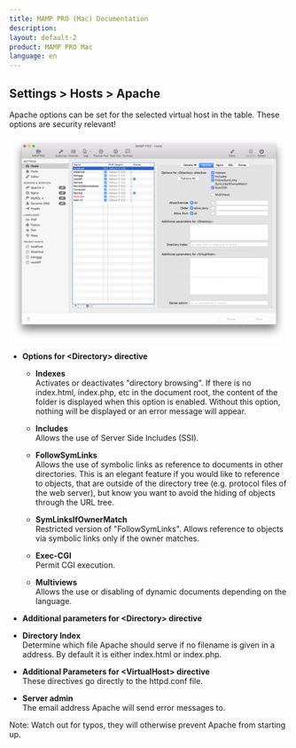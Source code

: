 ```yaml
---
title: MAMP PRO (Mac) Documentation
description: 
layout: default-2
product: MAMP PRO Mac
language: en
---
```


## Settings > Hosts > Apache

Apache options can be set for the selected virtual host in the table. These options are security relevant!

![MAMP](Apache.png)

*  **Options for &lt;Directory&gt; directive**  

    *  **Indexes**  
       Activates or deactivates "directory browsing". If there is no index.html, index.php, etc in the document root,
       the content of the folder is displayed when this option is enabled. Without this option, nothing will be displayed
       or an error message will appear.

    *  **Includes**  
       Allows the use of Server Side Includes (SSI).

    *  **FollowSymLinks**  
       Allows the use of symbolic links as reference to documents in other directories. This is an elegant feature if
       you would like to reference to objects, that are outside of the directory tree (e.g. protocol files of the web server),
       but know you want to avoid the hiding of objects through the URL tree.

    *  **SymLinksIfOwnerMatch**  
       Restricted version of "FollowSymLinks". Allows reference to objects via symbolic links only if the owner matches.

    *  **Exec-CGI**  
       Permit CGI execution.

    *  **Multiviews**  
       Allows the use or disabling of dynamic documents depending on the language.

*  **Additional parameters for &lt;Directory&gt; directive**  

*  **Directory Index**  
   Determine which file Apache should serve if no filename is given in a address.
   By default it is either index.html or index.php.

*  **Additional Parameters for &lt;VirtualHost&gt; directive**  
   These directives go directly to the httpd.conf file. 


*  **Server admin**  
   The email address Apache will send error messages to.

<div class="alert" role="alert">
Note: Watch out for typos, they will otherwise prevent Apache from starting up.
</div>
